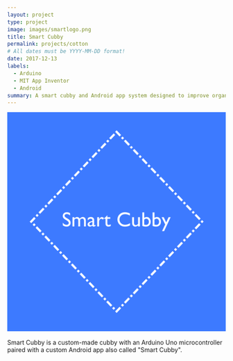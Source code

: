 ```yaml
---
layout: project
type: project
image: images/smartlogo.png
title: Smart Cubby
permalink: projects/cotton
# All dates must be YYYY-MM-DD format!
date: 2017-12-13
labels:
  - Arduino
  - MIT App Inventor
  - Android
summary: A smart cubby and Android app system designed to improve organization of school life.
---
```


<img class="ui image" src="../images/smartlogo.png">

Smart Cubby is a custom-made cubby with an Arduino Uno microcontroller paired with a custom Android app also called "Smart Cubby".  
